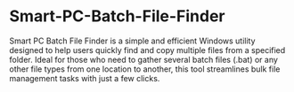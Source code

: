 # Smart-PC-Batch-File-Finder
Smart PC Batch File Finder is a simple and efficient Windows utility designed to help users quickly find and copy multiple files from a specified folder. Ideal for those who need to gather several batch files (.bat) or any other file types from one location to another, this tool streamlines bulk file management tasks with just a few clicks.
